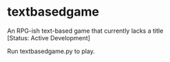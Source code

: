 # textbasedgame
An RPG-ish text-based game that currently lacks a title
<br>
[Status: Active Development]
<br>

Run textbasedgame.py to play.

